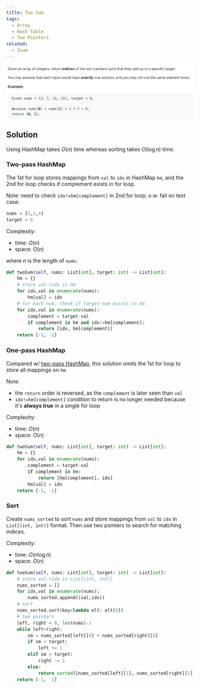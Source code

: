 ```yaml
---
title: Two Sum
tags:
  - Array
  - Hash Table
  - Two Pointers
related:
  - 3sum
---
```


<img class="medium-zoom" src="/algo/two-sum.png" alt="https://leetcode.com/problems/two-sum">

## Solution

Using HashMap takes $O(n)$ time whereas sorting takes $O(\log n)$ time.

### Two-pass HashMap

The 1st for loop stores mappings from `val` to `idx` in HashMap `hm`, and the 2nd for loop checks if complement exists in for loop.

Note: need to check `idx!=hm[complement]` in 2nd for loop; o.w. fail on text case:

```py
nums = [3,2,4]
target = 6
```

Complexity:

- time: $O(n)$
- space: $O(n)$

where $n$ is the length of `nums`.

```py
def twoSum(self, nums: List[int], target: int) -> List[int]:
    hm = {}
    # store val->idx in hm
    for idx,val in enumerate(nums):
        hm[val] = idx
    # for each num, check if target-num exists in hm
    for idx,val in enumerate(nums):
        complement = target-val
        if complement in hm and idx!=hm[complement]:
            return [idx, hm[complement]]
    return [-1, -1]
```

### One-pass HashMap

Compared w/ [two-pass HashMap](#two-pass-hashmap), this solution omits the 1st for loop to store all mappings on `hm`.

Note:

- the `return` order is reversed, as the `complement` is later seen than `val`
- `idx!=hm[complement]` condition to return is no longer needed because it's **always true** in a single for loop

Complexity:

- time: $O(n)$
- space: $O(n)$

```py
def twoSum(self, nums: List[int], target: int) -> List[int]:
    hm = {}
    for idx,val in enumerate(nums):
        complement = target-val
        if complement in hm:
            return [hm[complement], idx]
        hm[val] = idx
    return [-1, -1]
```

### Sort

Create `nums_sorted` to sort `nums` and store mappings from `val` to `idx` in `List[(int, int)]` format. Then use two pointers to search for matching indices.

Complexity:

- time: $O(n\log n)$
- space: $O(n)$

```py
def twoSum(self, nums: List[int], target: int) -> List[int]:
    # store val->idx in List[(int, int)]
    nums_sorted = []
    for idx,val in enumerate(nums):
        nums_sorted.append((val,idx))
    # sort
    nums_sorted.sort(key=lambda elt: elt[0])
    # two pointers
    left, right = 0, len(nums)-1
    while left<right:
        sm = nums_sorted[left][0] + nums_sorted[right][0]
        if sm < target:
            left += 1
        elif sm > target:
            right -= 1
        else:
            return sorted([nums_sorted[left][1], nums_sorted[right][1]])
    return [-1, -1]
```
